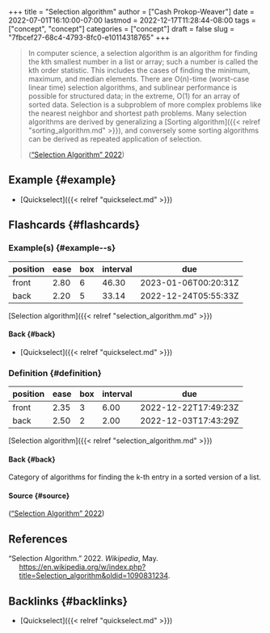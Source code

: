 +++
title = "Selection algorithm"
author = ["Cash Prokop-Weaver"]
date = 2022-07-01T16:10:00-07:00
lastmod = 2022-12-17T11:28:44-08:00
tags = ["concept", "concept"]
categories = ["concept"]
draft = false
slug = "7fbcef27-68c4-4793-8fc0-e10114318765"
+++

> In computer science, a selection algorithm is an algorithm for finding the kth smallest number in a list or array; such a number is called the kth order statistic. This includes the cases of finding the minimum, maximum, and median elements. There are O(n)-time (worst-case linear time) selection algorithms, and sublinear performance is possible for structured data; in the extreme, O(1) for an array of sorted data. Selection is a subproblem of more complex problems like the nearest neighbor and shortest path problems. Many selection algorithms are derived by generalizing a [Sorting algorithm]({{< relref "sorting_algorithm.md" >}}), and conversely some sorting algorithms can be derived as repeated application of selection.
>
> (<a href="#citeproc_bib_item_1">“Selection Algorithm” 2022</a>)


## Example {#example}

-   [Quickselect]({{< relref "quickselect.md" >}})


## Flashcards {#flashcards}


### Example(s) {#example--s}

| position | ease | box | interval | due                  |
|----------|------|-----|----------|----------------------|
| front    | 2.80 | 6   | 46.30    | 2023-01-06T00:20:31Z |
| back     | 2.20 | 5   | 33.14    | 2022-12-24T05:55:33Z |

[Selection algorithm]({{< relref "selection_algorithm.md" >}})


#### Back {#back}

-   [Quickselect]({{< relref "quickselect.md" >}})


### Definition {#definition}

| position | ease | box | interval | due                  |
|----------|------|-----|----------|----------------------|
| front    | 2.35 | 3   | 6.00     | 2022-12-22T17:49:23Z |
| back     | 2.50 | 2   | 2.00     | 2022-12-03T17:43:29Z |

[Selection algorithm]({{< relref "selection_algorithm.md" >}})


#### Back {#back}

Category of algorithms for finding the k-th entry in a sorted version of a list.


#### Source {#source}

(<a href="#citeproc_bib_item_1">“Selection Algorithm” 2022</a>)

## References

<style>.csl-entry{text-indent: -1.5em; margin-left: 1.5em;}</style><div class="csl-bib-body">
  <div class="csl-entry"><a id="citeproc_bib_item_1"></a>“Selection Algorithm.” 2022. <i>Wikipedia</i>, May. <a href="https://en.wikipedia.org/w/index.php?title=Selection_algorithm&oldid=1090831234">https://en.wikipedia.org/w/index.php?title=Selection_algorithm&#38;oldid=1090831234</a>.</div>
</div>


## Backlinks {#backlinks}

-   [Quickselect]({{< relref "quickselect.md" >}})
